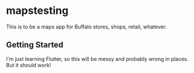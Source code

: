 # mapstesting

This is to be a maps app for Buffalo stores, shops, retail, whatever.

## Getting Started

I'm just learning Flutter, so this will be messy and probably wrong in places.  But it should work!
